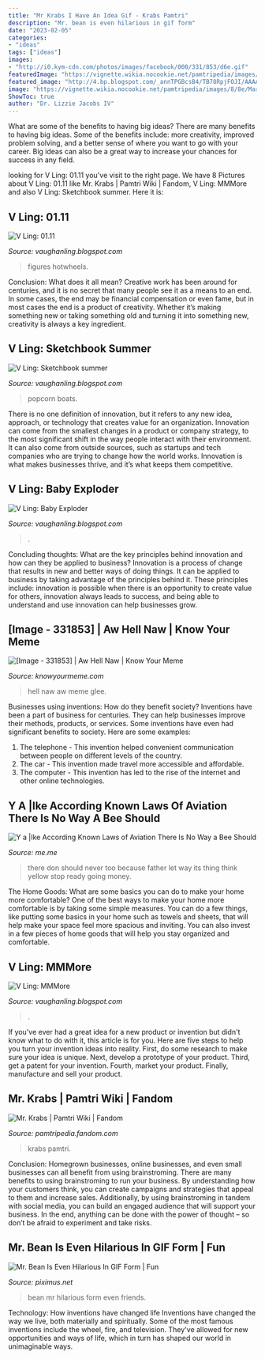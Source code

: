 ```yaml
---
title: "Mr Krabs I Have An Idea Gif - Krabs Pamtri"
description: "Mr. bean is even hilarious in gif form"
date: "2023-02-05"
categories:
- "ideas"
tags: ["ideas"]
images:
- "http://i0.kym-cdn.com/photos/images/facebook/000/331/853/d6e.gif"
featuredImage: "https://vignette.wikia.nocookie.net/pamtripedia/images/8/8e/Maxresdefault-1566671599.jpg/revision/latest?cb=20190824183320"
featured_image: "http://4.bp.blogspot.com/_annTPGBcsB4/TB78RpjFOJI/AAAAAAAADs0/D3CaL_k_MTg/s1600/IMGP3296.JPG"
image: "https://vignette.wikia.nocookie.net/pamtripedia/images/8/8e/Maxresdefault-1566671599.jpg/revision/latest?cb=20190824183320"
ShowToc: true
author: "Dr. Lizzie Jacobs IV"
---
```



What are some of the benefits to having big ideas?
There are many benefits to having big ideas. Some of the benefits include: more creativity, improved problem solving, and a better sense of where you want to go with your career. Big ideas can also be a great way to increase your chances for success in any field.

	

		
looking for V Ling: 01.11 you've visit to the right page. We have 8 Pictures about V Ling: 01.11 like Mr. Krabs | Pamtri Wiki | Fandom, V Ling: MMMore and also V Ling: Sketchbook summer. Here it is:
		
    
## V Ling: 01.11

<img loading=lazy src="http://3.bp.blogspot.com/_annTPGBcsB4/TTIK7vmXVgI/AAAAAAAAEK4/YtUuJ05IJ-0/s1600/hotwheels.jpg" onerror="this.onerror=null;this.src='https://tse1.mm.bing.net/th?id=OIP.8bxVU07Xh8A1HCziTVX5qQHaD8&amp;pid=15.1';" alt="V Ling: 01.11">

_Source: vaughanling.blogspot.com_

>figures hotwheels. 

	

Conclusion: What does it all mean?
Creative work has been around for centuries, and it is no secret that many people see it as a means to an end. In some cases, the end may be financial compensation or even fame, but in most cases the end is a product of creativity. Whether it’s making something new or taking something old and turning it into something new, creativity is always a key ingredient.

    
## V Ling: Sketchbook Summer

<img loading=lazy src="https://2.bp.blogspot.com/_annTPGBcsB4/SiWrpFdGsuI/AAAAAAAAB0c/kGZulpyY7Kk/s400/popcornboats.jpg" onerror="this.onerror=null;this.src='https://tse3.mm.bing.net/th?id=OIP.Khk6ptULTg2T5IPOh_BMgwAAAA&amp;pid=15.1';" alt="V Ling: Sketchbook summer">

_Source: vaughanling.blogspot.com_

>popcorn boats. 

	

There is no one definition of innovation, but it refers to any new idea, approach, or technology that creates value for an organization. Innovation can come from the smallest changes in a product or company strategy, to the most significant shift in the way people interact with their environment. It can also come from outside sources, such as startups and tech companies who are trying to change how the world works. Innovation is what makes businesses thrive, and it’s what keeps them competitive.

    
## V Ling: Baby Exploder

<img loading=lazy src="http://2.bp.blogspot.com/-VQt2FvXzJoM/UDLQ7IYWUBI/AAAAAAAAGVk/eegDpdLGgv0/w1200-h630-p-k-no-nu/BabyExploder.jpg" onerror="this.onerror=null;this.src='https://tse4.mm.bing.net/th?id=OIP.qmx59TTdxoJdTJ9Wztf24AHaD4&amp;pid=15.1';" alt="V Ling: Baby Exploder">

_Source: vaughanling.blogspot.com_

>. 

	

Concluding thoughts: What are the key principles behind innovation and how can they be applied to business?
Innovation is a process of change that results in new and better ways of doing things. It can be applied to business by taking advantage of the principles behind it. These principles include: innovation is possible when there is an opportunity to create value for others, innovation always leads to success, and being able to understand and use innovation can help businesses grow.

    
## [Image - 331853] | Aw Hell Naw | Know Your Meme

<img loading=lazy src="http://i0.kym-cdn.com/photos/images/facebook/000/331/853/d6e.gif" onerror="this.onerror=null;this.src='https://tse2.mm.bing.net/th?id=OIP.MIw24C1zsf4T_Vt6x3bjvwHaDq&amp;pid=15.1';" alt="[Image - 331853] | Aw Hell Naw | Know Your Meme">

_Source: knowyourmeme.com_

>hell naw aw meme glee. 

	

Businesses using inventions: How do they benefit society?
Inventions have been a part of business for centuries. They can help businesses improve their methods, products, or services.  Some inventions have even had significant benefits to society. Here are some examples: 
1. The telephone - This invention helped convenient communication between people on different levels of the country.
2. The car - This invention made travel more accessible and affordable.
3. The computer - This invention has led to the rise of the internet and other online technologies.

    
## Y A |Ike According Known Laws Of Aviation There Is No Way A Bee Should

<img loading=lazy src="https://pics.me.me/thumb_y-a-ike-according-known-laws-of-aviation-there-is-57111182.png" onerror="this.onerror=null;this.src='https://tse1.mm.bing.net/th?id=OIP.TZqBHIcrLlovAzAYA--2zQAAAA&amp;pid=15.1';" alt="Y a |Ike According Known Laws of Aviation There Is No Way a Bee Should">

_Source: me.me_

>there don should never too because father let way its thing think yellow stop ready going money. 

	

The Home Goods: What are some basics you can do to make your home more comfortable?
One of the best ways to make your home more comfortable is by taking some simple measures. You can do a few things, like putting some basics in your home such as towels and sheets, that will help make your space feel more spacious and inviting. You can also invest in a few pieces of home goods that will help you stay organized and comfortable.

    
## V Ling: MMMore

<img loading=lazy src="http://4.bp.blogspot.com/_annTPGBcsB4/TB78RpjFOJI/AAAAAAAADs0/D3CaL_k_MTg/s1600/IMGP3296.JPG" onerror="this.onerror=null;this.src='https://tse4.mm.bing.net/th?id=OIP.-fIsPBCBqEVSJ8vrRUZBjwHaE7&amp;pid=15.1';" alt="V Ling: MMMore">

_Source: vaughanling.blogspot.com_

>. 

	

If you've ever had a great idea for a new product or invention but didn't know what to do with it, this article is for you. Here are five steps to help you turn your invention ideas into reality. First, do some research to make sure your idea is unique. Next, develop a prototype of your product. Third, get a patent for your invention. Fourth, market your product. Finally, manufacture and sell your product.

    
## Mr. Krabs | Pamtri Wiki | Fandom

<img loading=lazy src="https://vignette.wikia.nocookie.net/pamtripedia/images/8/8e/Maxresdefault-1566671599.jpg/revision/latest?cb=20190824183320" onerror="this.onerror=null;this.src='https://tse2.mm.bing.net/th?id=OIP.QR0O7HD1QAKllWH3Nc1GrAHaEK&amp;pid=15.1';" alt="Mr. Krabs | Pamtri Wiki | Fandom">

_Source: pamtripedia.fandom.com_

>krabs pamtri. 

	

Conclusion: Homegrown businesses, online businesses, and even small businesses can all benefit from using brainstroming.
There are many benefits to using brainstroming to run your business. By understanding how your customers think, you can create campaigns and strategies that appeal to them and increase sales. Additionally, by using brainstroming in tandem with social media, you can build an engaged audience that will support your business. In the end, anything can be done with the power of thought – so don’t be afraid to experiment and take risks.

    
## Mr. Bean Is Even Hilarious In GIF Form | Fun

<img loading=lazy src="http://piximus.net/media2/47045/mr-bean-is-even-hilarious-in-gif-form-16.gif" onerror="this.onerror=null;this.src='https://tse1.mm.bing.net/th?id=OIP.Qjjxg2aHPe9Rcnp4-HQPyAHaEK&amp;pid=15.1';" alt="Mr. Bean Is Even Hilarious In GIF Form | Fun">

_Source: piximus.net_

>bean mr hilarious form even friends. 

	

Technology: How inventions have changed life
Inventions have changed the way we live, both materially and spiritually. Some of the most famous inventions include the wheel, fire, and television. They've allowed for new opportunities and ways of life, which in turn has shaped our world in unimaginable ways.

